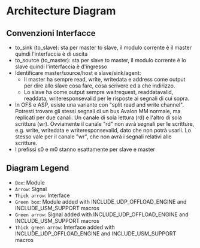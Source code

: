# Architecture Diagram

## Convenzioni Interfacce
* to_sink (to_slave): sta per master to slave, il modulo corrente è il master quindi l'interfaccia è di uscita
* to_source (to_master): sta per slave to master, il modulo corrente è lo slave quindi l'interfaccia è d'ingresso
* Identificare master/source/host e slave/sink/agent:
  * Il master ha sempre read, write, writedata e address come output per dire allo slave cosa fare, cosa scrivere ed a che indirizzo.
  * Lo slave ha come output sempre waitrequest, readdatavalid, readdata, writeresponsevalid per le risposte ai segnali di cui sopra.
* In OFS e ASP, esiste una variante con "split read and write channel". Potresti trovare gli stessi segnali di un bus Avalon MM normale, ma replicati per due canali. Un canale di sola lettura (rd) e l'altro di sola scrittura (wr). Ovviamente il canale "rd" non avrà segnali per le scritture, e.g. write, writedata e writeresponsevalid, dato che non potrà usarli. Lo stesso vale per il canale "wr", che non avrà i segnali relativi alle scritture.
* I prefissi s0 e m0 stanno esattamente per slave e master

## Diagram Legend
* `Box`: Module
* `Arrow`: Signal
* `Thick arrow`: Interface
* `Green box`: Module added with INCLUDE_UDP_OFFLOAD_ENGINE and INCLUDE_USM_SUPPORT macros
* `Green arrow`: Signal added with INCLUDE_UDP_OFFLOAD_ENGINE and INCLUDE_USM_SUPPORT macros
* `Thick green arrow`: Interface added with INCLUDE_UDP_OFFLOAD_ENGINE and INCLUDE_USM_SUPPORT macros